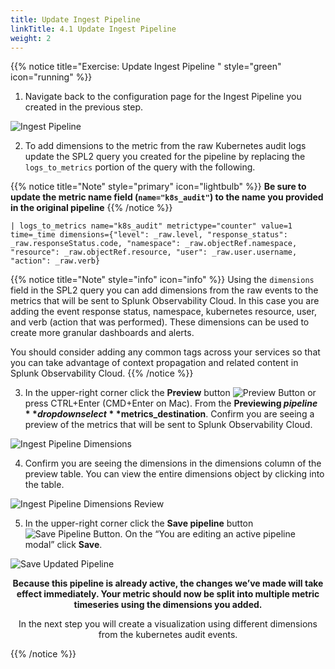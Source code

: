 ```yaml
---
title: Update Ingest Pipeline
linkTitle: 4.1 Update Ingest Pipeline
weight: 2
---
```


{{% notice title="Exercise: Update Ingest Pipeline " style="green" icon="running" %}}

1. Navigate back to the configuration page for the Ingest Pipeline you created in the previous step.

![Ingest Pipeline](../../images/ingest_pipeline.png?width=40vw)

2. To add dimensions to the metric from the raw Kubernetes audit logs update the SPL2 query you created for the pipeline by replacing the `logs_to_metrics` portion of the query with the following.

{{% notice title="Note" style="primary" icon="lightbulb" %}}
**Be sure to update the metric name field (`name="k8s_audit"`) to the name you provided in the original pipeline**
{{% /notice %}}

```
| logs_to_metrics name="k8s_audit" metrictype="counter" value=1 time=_time dimensions={"level": _raw.level, "response_status": _raw.responseStatus.code, "namespace": _raw.objectRef.namespace, "resource": _raw.objectRef.resource, "user": _raw.user.username, "action": _raw.verb}
```

{{% notice title="Note" style="info" icon="info" %}}
Using the `dimensions` field in the SPL2 query you can add dimensions from the raw events to the metrics that will be sent to Splunk Observability Cloud. In this case you are adding the event response status, namespace, kubernetes resource, user, and verb (action that was performed). These dimensions can be used to create more granular dashboards and alerts.

You should consider adding any common tags across your services so that you can take advantage of context propagation and related content in Splunk Observability Cloud.
{{% /notice %}}

3. In the upper-right corner click the **Preview** button ![Preview Button](../../images/preview.png?height=20px&classes=inline) or press CTRL+Enter (CMD+Enter on Mac). From the **Previewing $pipeline** dropdown select **$metrics_destination**. Confirm you are seeing a preview of the metrics that will be sent to Splunk Observability Cloud.

![Ingest Pipeline Dimensions](../../images/ingest_pipeline_dimensions.png?width=40vw)

4. Confirm you are seeing the dimensions in the dimensions column of the preview table. You can view the entire dimensions object by clicking into the table. 

![Ingest Pipeline Dimensions Review](../../images/ingest_pipeline_dimensions_field.png?width=40vw)

5. In the upper-right corner click the **Save pipeline** button ![Save Pipeline Button](../../images/save_pipeline_btn.png?height=20px&classes=inline). On the “You are editing an active pipeline modal” click **Save**.

![Save Updated Pipeline](../../images/save_updated_pipeline.png?width=30vw)

<center>
<b>Because this pipeline is already active, the changes we’ve made will take effect immediately. Your metric should now be split into multiple metric timeseries using the dimensions you added.</b>

In the next step you will create a visualization using different dimensions from the kubernetes audit events.
</center>

{{% /notice %}}